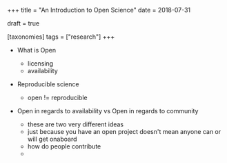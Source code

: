 +++
title = "An Introduction to Open Science"
date = 2018-07-31

draft = true

[taxonomies]
tags = ["research"]
+++

- What is Open
    - licensing
    - availability

- Reproducible science
    - open != reproducible

- Open in regards to availability vs Open in regards to community
    - these are two very different ideas
    - just because you have an open project doesn't mean anyone can or will get onaboard
    - how do people contribute
    -
